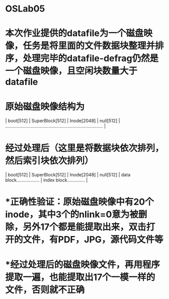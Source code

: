 # OSLab05
# 本次作业提供的datafile为一个磁盘映像，任务是将里面的文件数据块整理并排序，处理完毕的datafile-defrag仍然是一个磁盘映像，且空闲块数量大于datafile
# 原始磁盘映像结构为
| boot[512] | SuperBlock[512] | Inode[2048] | null[512] | ............................................................................. |
# 经过处理后（这里是将数据块依次排列，然后索引块依次排列）  
| boot[512] | SuperBlock[512] | Inode[2048] | null[512] | data block.................. | index block.............. |
# *正确性验证：原始磁盘映像中有20个inode，其中3个的nlink=0意为被删除，另外17个都是能提取出来，双击打开的文件，有PDF，JPG，源代码文件等
# *经过处理后的磁盘映像文件，再用程序提取一遍，也能提取出17个一模一样的文件，否则就不正确
